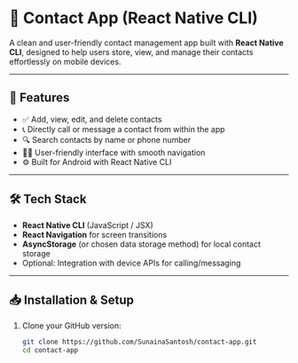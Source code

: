 # 📇 Contact App (React Native CLI)

A clean and user-friendly contact management app built with **React Native CLI**, designed to help users store, view, and manage their contacts effortlessly on mobile devices.

---

## 🚀 Features

- ✅ Add, view, edit, and delete contacts  
- 📞 Directly call or message a contact from within the app  
- 🔍 Search contacts by name or phone number  
- 🧑‍💻 User-friendly interface with smooth navigation  
- ⚙️ Built for Android with React Native CLI

---

## 🛠 Tech Stack

- **React Native CLI** (JavaScript / JSX)  
- **React Navigation** for screen transitions  
- **AsyncStorage** (or chosen data storage method) for local contact storage  
- Optional: Integration with device APIs for calling/messaging

---

## 📥 Installation & Setup

1. Clone your GitHub version:
   ```bash
   git clone https://github.com/SunainaSantosh/contact-app.git
   cd contact-app
